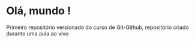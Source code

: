 # Olá, mundo !
 Primeiro repositório versionado do curso de Git-Github, repositório criado durante uma aula ao vivo
